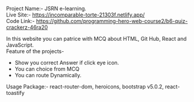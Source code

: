 Project Name:- JSRN e-learning. <br />
Live Site:- https://incomparable-torte-21303f.netlify.app/  <br />
Code Link:- https://github.com/programming-hero-web-course2/b6-quiz-crackerz-46ra20  <br />

In this website you can patrice with MCQ about HTML, Git Hub, React and JavaScript.<br />
Feature of the projects-<br />
* Show you correct Answer if click eye icon.
* You can choice from MCQ
* You can route Dynamically.<br />

Usage Package:- react-router-dom, heroicons, bootstrap v5.0.2, react-toastify  <br />
